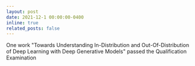 ```yaml
---
layout: post
date: 2021-12-1 00:00:00-0400
inline: true
related_posts: false
---
```

One work "Towards Understanding In-Distribution and Out-Of-Distribution of Deep Learning with Deep Generative Models" passed the Qualification Examination
